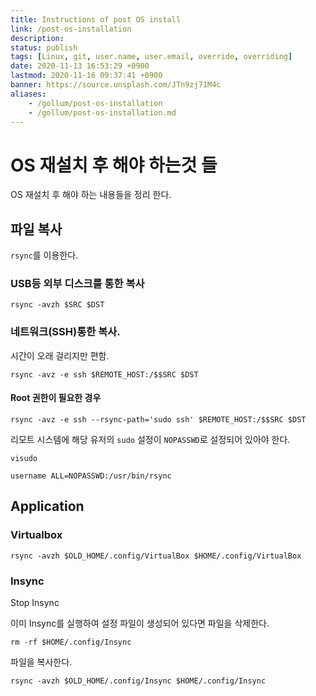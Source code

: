 ```yaml
---
title: Instructions of post OS install
link: /post-os-installation
description: 
status: publish
tags: [Linux, git, user.name, user.email, override, overriding]
date: 2020-11-13 16:53:29 +0900
lastmod: 2020-11-16 09:37:41 +0900
banner: https://source.unsplash.com/JTn9zj71M4c
aliases:
    - /gollum/post-os-installation
    - /gollum/post-os-installation.md
---
```


# OS 재설치 후 해야 하는것 들

OS 재설치 후 해야 하는 내용들을 정리 한다. 

## 파일 복사

`rsync`를 이용한다.

### USB등 외부 디스크를 통한 복사
```
rsync -avzh $SRC $DST
```

### 네트워크(SSH)통한 복사.

시간이 오래 걸리지만 편함.

```
rsync -avz -e ssh $REMOTE_HOST:/$$SRC $DST
```

<!--more-->

#### Root 권한이 필요한 경우

```
rsync -avz -e ssh --rsync-path='sudo ssh' $REMOTE_HOST:/$$SRC $DST
```

리모트 시스템에 해당 유저의 `sudo` 설정이  `NOPASSWD`로 설정되어 있아야 한다.

```
visudo
```

```
username ALL=NOPASSWD:/usr/bin/rsync
```

## Application

### Virtualbox
```
rsync -avzh $OLD_HOME/.config/VirtualBox $HOME/.config/VirtualBox
```

### Insync

Stop Insync

이미 Insync를 실행하여 설정 파일이 생성되어 있다면 파일을 삭제한다.
```
rm -rf $HOME/.config/Insync
```

파일을 복사한다.

```
rsync -avzh $OLD_HOME/.config/Insync $HOME/.config/Insync
```